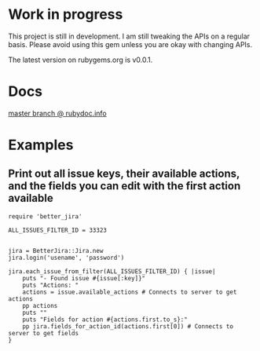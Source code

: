 # Work in progress #

This project is still in development. I am still tweaking the APIs on a regular basis. Please avoid using this gem unless you are okay with changing APIs.

The latest version on rubygems.org is v0.0.1.

# Docs #

[master branch @ rubydoc.info](http://rubydoc.info/github/ericanderson/better_jira/master/frames)

# Examples #

## Print out all issue keys, their available actions, and the fields you can edit with the first action available

	require 'better_jira'

	ALL_ISSUES_FILTER_ID = 33323
	

	jira = BetterJira::Jira.new
	jira.login('usename', 'password')
	
	jira.each_issue_from_filter(ALL_ISSUES_FILTER_ID) { |issue|
		puts "- Found issue #{issue[:key]}"
		puts "Actions: "
		actions = issue.available_actions # Connects to server to get actions
		pp actions
		puts ""
		puts "Fields for action #{actions.first.to_s}:"
		pp jira.fields_for_action_id(actions.first[0]) # Connects to server to get fields
	}

